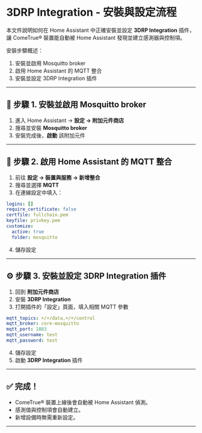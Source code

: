 # 3DRP Integration - 安裝與設定流程

本文件說明如何在 Home Assistant 中正確安裝並設定 **3DRP Integration** 插件，  
讓 ComeTrue® 裝置能自動被 Home Assistant 發現並建立感測器與控制項。

安裝步驟概述：
1. 安裝並啟用 Mosquitto broker  
2. 啟用 Home Assistant 的 MQTT 整合  
3. 安裝並設定 3DRP Integration 插件  

---

## 🧩 步驟 1. 安裝並啟用 Mosquitto broker

1. 進入 Home Assistant → **設定 → 附加元件商店**  
2. 搜尋並安裝 **Mosquitto broker**  
3. 安裝完成後，**啟動** 該附加元件  

---

## 🧠 步驟 2. 啟用 Home Assistant 的 MQTT 整合

1. 前往 **設定 → 裝置與服務 → 新增整合**  
2. 搜尋並選擇 **MQTT**  
3. 在連線設定中填入：  
```yaml
logins: []
require_certificate: false
certfile: fullchain.pem
keyfile: privkey.pem
customize:
  active: true
  folder: mosquitto
```
4. 儲存設定  

---

## ⚙️ 步驟 3. 安裝並設定 3DRP Integration 插件

1. 回到 **附加元件商店**  
2. 安裝 **3DRP Integration**
3. 打開插件的「設定」頁面，填入相關 MQTT 參數  
```yaml
mqtt_topics: +/+/data,+/+/control
mqtt_broker: core-mosquitto
mqtt_port: 1883
mqtt_username: test
mqtt_password: test
```
4. 儲存設定  
5. 啟動 **3DRP Integration** 插件  

---

## ✅ 完成！

- ComeTrue® 裝置上線後會自動被 Home Assistant 偵測。  
- 感測值與控制項會自動建立。  
- 新增設備時無需重新設定。  

---
